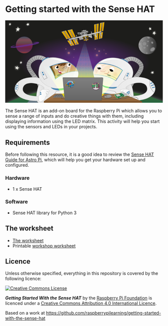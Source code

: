 # Getting started with the Sense HAT

![](cover.png)

The Sense HAT is an add-on board for the Raspberry Pi which allows you to sense a range of inputs and do creative things with them, including displaying information using the LED matrix. This activity will help you start using the sensors and LEDs in your projects.

## Requirements

Before following this resource, it is a good idea to review the [Sense HAT Guide for Astro Pi](https://www.raspberrypi.org/learning/astro-pi-guide/), which will help you get your hardware set up and configured.

### Hardware

- 1 x Sense HAT

### Software

- Sense HAT library for Python 3

## The worksheet

- [The worksheet](worksheet.md)
- Printable [workshop worksheet](files/printable-worksheet.pdf)

## Licence

Unless otherwise specified, everything in this repository is covered by the following licence:

[![Creative Commons License](http://i.creativecommons.org/l/by-sa/4.0/88x31.png)](http://creativecommons.org/licenses/by-sa/4.0/)

***Getting Started With the Sense HAT*** by the [Raspberry Pi Foundation](https://www.raspberrypi.org) is licenced under a [Creative Commons Attribution 4.0 International Licence](http://creativecommons.org/licenses/by-sa/4.0/).

Based on a work at https://github.com/raspberrypilearning/getting-started-with-the-sense-hat
